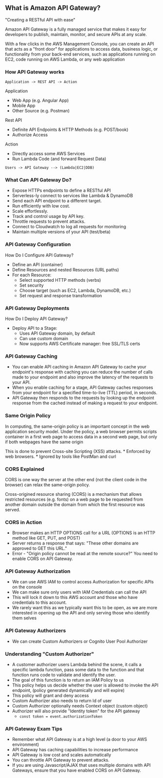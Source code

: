 ## What is Amazon API Gateway?

"Creating a RESTful API with ease"

Amazon API Gateway is a fully managed service that makes it easy for developers to publish, maintain, monitor, and secure APIs at any scale.

With a few clicks in the AWS Management Console, you can create an API that acts as a "front door" for applications to access data, business logic, or functionality from your back-end services, such as applications running on EC2, code running on AWS Lambda, or any web application

### How API Gateway works

```Application -> REST API -> Action```

Application 
* Web App (e.g. Angular App)
* Mobile App
* Other Source (e.g. Postman)

Rest API
* Definite API Endpoints & HTTP Methods (e.g. POST/book)
* Authorize Access

Action
* Directly access some AWS Services
* Run Lambda Code (and forward Request Data)

```Users -> API Gateway --> (Lambda|EC2|DDB)```

### What Can API Gateway Do?
* Expose HTTPs endpoints to define a RESTful API
* Serverless-ly connect to services like Lambda & DynamoDB
* Send each API endpoint to a different target.
* Run efficiently with low cost.
* Scale effortlessly.
* Track and control usage by API key.
* Throttle requests to prevent attacks.
* Connect to Cloudwatch to log all requests for monitoring 
* Maintain multiple versions of your API (test/beta)

### API Gateway Configuration

How Do I Configure API Gateway?
* Define an API (container)
* Define Resources and nested Resources (URL paths)
* For each Resource: 
    * Select supported HTTP methods (verbs)
    * Set security
    * Choose target (such as EC2, Lambda, DynamoDB, etc.)
    * Set request and response transformation

### API Gateway Deployments
How Do I Deploy API Gateway?
* Deploy API to a Stage:
    * Uses API Gateway domain, by default
    * Can use custom domain
    * Now supports AWS Certificate manager: free SSL/TLS certs

### API Gateway Caching

* You can enable API caching in Amazon API Gateway to cache your endpoint's response with caching you can reduce the number of calls made to your endpoint and also improve the latency of the requests to your API. 
* When you enable caching for a stage, API Gateway caches responses from your endpoint for a specified time-to-live (TTL) period, in seconds.
* API Gateway then responds to the requests by looking up the endpoint response from the cached instead of making a request to your endpoint.

### Same Origin Policy

In computing, the same-origin policy is an important concept in the web application security model. Under the policy, a web browser permits scripts container in a first web page to access data in a second web page, but only if both webpages have the same origin

This is done to prevent Cross-site Scripting (XSS) attacks.
    * Enforced by web browsers.
    * Ignored by tools like PostMan and curl

### CORS Explained 
CORS is one way the server at the other end (not the client code in the browser) can relax the same-origin policy.

Cross-origined resource sharing (CORS) is a mechanism that allows restricted resources (e.g. fonts) on a web page to be requested from another domain outside the domain from which the first resource was served.

### CORS in Action
* Browser makes an HTTP OPTIONS call for a URL (OPTIONS is an HTTP method like GET, PUT, and POST)
* Server returns a response that says:
"These other domains are approved to GET this URL."
* Error - "Origin policy cannot be read at the remote source?" You need to enable CORS on API Gateway.

### API Gateway Authorization
* We can use AWS IAM to control access Authorization for specific APIs on the console
* We can make sure only users with IAM Credentials can call the API
* This will lock it down to this AWS account and those who have credentials to this account.
* We rarely want this as we typically want this to be open, as we are more interested in opening up the API and only serving those who identify them selves

### API Gateway Authorizers
* We can create Custom Authorizers or Cognito User Pool Authorizer

### Understanding "Custom Authorizer"
* A customer authorizer users Lambda behind the scene, it calls a specific lambda function, pass some data to the function and that function runs code to validate and identify the user.
* The goal of  this function is to return an IAM Policy to us
* This policy helps us decide whether the user is allowed to invoke the API endpoint, (policy generated dynamically and will expire)
* This policy will grant and deny access
* Custom Authorizer also needs to return Id of user
* Custom Authorizer optionally needs Context object (custom object)
* Authorizer will also provide "Identity token" for the API gateway
    * `const token = event.authorizationToken`

### API Gateway Exam Tips
* Remember what API Gateway is at a high level (a door to your AWS environment)
* API Gateway has caching capabilities to increase performance
* API Gateway is low cost and scales automatically
* You can throttle API Gateway to prevent attacks.
* If you are using Javascript/AJAX that uses multiple domains with API Gateways, ensure that you have enabled CORS on API Gateway.